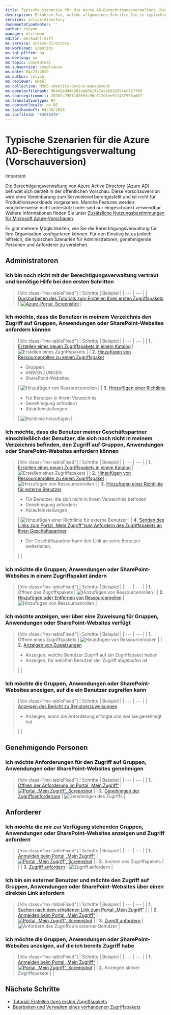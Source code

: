 ```yaml
---
title: Typische Szenarien für die Azure AD-Berechtigungsverwaltung (Vorschauversion) – Azure Active Directory
description: Erfahren Sie, welche allgemeinen Schritte Sie in typischen Szenarien für die Azure Active Directory-Berechtigungsverwaltung (Vorschauversion) ausführen müssen.
services: active-directory
documentationCenter: ''
author: rolyon
manager: mtillman
editor: markwahl-msft
ms.service: active-directory
ms.workload: identity
ms.tgt_pltfrm: na
ms.devlang: na
ms.topic: conceptual
ms.subservice: compliance
ms.date: 04/23/2019
ms.author: rolyon
ms.reviewer: mwahl
ms.collection: M365-identity-device-management
ms.openlocfilehash: 96442a9d49581da6841fa7acb8329354ec727f60
ms.sourcegitcommit: 2028fc790f1d265dc96cf12d1ee9f1437955ad87
ms.translationtype: HT
ms.contentlocale: de-DE
ms.lasthandoff: 04/30/2019
ms.locfileid: "64918476"
---
```

# <a name="common-scenarios-in-azure-ad-entitlement-management-preview"></a>Typische Szenarien für die Azure AD-Berechtigungsverwaltung (Vorschauversion)

> [!IMPORTANT]
> Die Berechtigungsverwaltung von Azure Active Directory (Azure AD) befindet sich derzeit in der öffentlichen Vorschau.
> Diese Vorschauversion wird ohne Vereinbarung zum Servicelevel bereitgestellt und ist nicht für Produktionsworkloads vorgesehen. Manche Features werden möglicherweise nicht unterstützt oder sind nur eingeschränkt verwendbar.
> Weitere Informationen finden Sie unter [Zusätzliche Nutzungsbestimmungen für Microsoft Azure-Vorschauen](https://azure.microsoft.com/support/legal/preview-supplemental-terms/).

Es gibt mehrere Möglichkeiten, wie Sie die Berechtigungsverwaltung für Ihre Organisation konfigurieren können. Für den Einstieg ist es jedoch hilfreich, die typischen Szenarien für Administratoren, genehmigende Personen und Anforderer zu verstehen.

## <a name="administrators"></a>Administratoren

### <a name="im-new-to-entitlement-management-and-i-want-help-with-getting-started"></a>Ich bin noch nicht mit der Berechtigungsverwaltung vertraut und benötige Hilfe bei den ersten Schritten

> [!div class="mx-tableFixed"]
> | Schritte | Beispiel |
> | --- | --- |
> | [Durcharbeiten des Tutorials zum Erstellen Ihres ersten Zugriffspakets](entitlement-management-access-package-first.md) | [![Azure-Portal, Screenshot](./media/entitlement-management-scenarios/azure-portal.png)](./media/entitlement-management-scenarios/azure-portal-expanded.png#lightbox) |

### <a name="i-want-to-allow-users-in-my-directory-to-request-access-to-groups-applications-or-sharepoint-sites"></a>Ich möchte, dass die Benutzer in meinem Verzeichnis den Zugriff auf Gruppen, Anwendungen oder SharePoint-Websites anfordern können

> [!div class="mx-tableFixed"]
> | Schritte | Beispiel |
> | --- | --- |
> | **1.** [Erstellen eines neuen Zugriffspakets in einem Katalog](entitlement-management-access-package-create.md#start-new-access-package) | ![Erstellen eines Zugriffspakets](./media/entitlement-management-scenarios/access-package.png) |
> | **2.** [Hinzufügen von Ressourcenrollen zu einem Zugriffspaket](entitlement-management-access-package-edit.md#add-resource-roles)<ul><li>Gruppen</li><li>ANWENDUNGEN</li><li>SharePoint-Websites</li></ul> | ![Hinzufügen von Ressourcenrollen](./media/entitlement-management-scenarios/resource-roles.png) |
> | **3.** [Hinzufügen einer Richtlinie](entitlement-management-access-package-edit.md#policy-for-users-in-your-directory)<ul><li>Für Benutzer in Ihrem Verzeichnis</li><li>Genehmigung anfordern</li><li>Ablaufeinstellungen</li></ul> | ![Richtlinie hinzufügen](./media/entitlement-management-scenarios/policy.png) |

### <a name="i-want-to-allow-users-from-my-business-partners-including-users-not-yet-in-my-directory-to-request-access-to-groups-applications-or-sharepoint-sites"></a>Ich möchte, dass die Benutzer meiner Geschäftspartner einschließlich der Benutzer, die sich noch nicht in meinem Verzeichnis befinden, den Zugriff auf Gruppen, Anwendungen oder SharePoint-Websites anfordern können

> [!div class="mx-tableFixed"]
> | Schritte | Beispiel |
> | --- | --- |
> | **1.** [Erstellen eines neuen Zugriffspakets in einem Katalog](entitlement-management-access-package-create.md#start-new-access-package) | ![Erstellen eines Zugriffspakets](./media/entitlement-management-scenarios/access-package.png) |
> | **2.** [Hinzufügen von Ressourcenrollen zu einem Zugriffspaket](entitlement-management-access-package-edit.md#add-resource-roles) | ![Hinzufügen von Ressourcenrollen](./media/entitlement-management-scenarios/resource-roles.png) |
> | **3.** [Hinzufügen einer Richtlinie für externe Benutzer](entitlement-management-access-package-edit.md#policy-for-users-not-in-your-directory)<ul><li>Für Benutzer, die sich nicht in Ihrem Verzeichnis befinden</li><li>Genehmigung anfordern</li><li>Ablaufeinstellungen</li></ul> | ![Hinzufügen einer Richtlinie für externe Benutzer](./media/entitlement-management-scenarios/policy-external.png) |
> | **4.** [Senden des Links zum Portal „Mein Zugriff“zum Anfordern des Zugriffspakets an Ihren Geschäftspartner](entitlement-management-access-package-edit.md#copy-my-access-portal-link)<ul><li>Der Geschäftspartner kann den Link an seine Benutzer weiterleiten.</li></ul> |  |

### <a name="i-want-to-change-the-groups-applications-or-sharepoint-sites-in-an-access-package"></a>Ich möchte die Gruppen, Anwendungen oder SharePoint-Websites in einem Zugriffspaket ändern

> [!div class="mx-tableFixed"]
> | Schritte | Beispiel |
> | --- | --- |
> | **1.** Öffnen des Zugriffspakets | ![Hinzufügen von Ressourcenrollen](./media/entitlement-management-scenarios/resource-roles.png) |
> | **2.** [Hinzufügen oder Entfernen von Ressourcenrollen](entitlement-management-access-package-edit.md#add-resource-roles) | ![Hinzufügen von Ressourcenrollen](./media/entitlement-management-scenarios/resource-roles-add.png) |

### <a name="i-want-to-view-who-has-an-assignment-to-groups-applications-or-sharepoint-sites"></a>Ich möchte anzeigen, wer über eine Zuweisung für Gruppen, Anwendungen oder SharePoint-Websites verfügt

> [!div class="mx-tableFixed"]
> | Schritte | Beispiel |
> | --- | --- |
> | **1.** Öffnen eines Zugriffspakets | ![Hinzufügen von Ressourcenrollen](./media/entitlement-management-scenarios/resource-roles.png) |
> | **2.** [Anzeigen von Zuweisungen](entitlement-management-access-package-edit.md#view-who-has-an-assignment)<ul><li>Anzeigen, welche Benutzer Zugriff auf ein Zugriffspaket haben</li><li>Anzeigen, für welchen Benutzer der Zugriff abgelaufen ist</li></ul> |  |

### <a name="i-want-to-view-groups-applications-or-sharepoint-sites-a-user-has-access-to"></a>Ich möchte die Gruppen, Anwendungen oder SharePoint-Websites anzeigen, auf die ein Benutzer zugreifen kann

> [!div class="mx-tableFixed"]
> | Schritte | Beispiel |
> | --- | --- |
> | [Anzeigen des Bericht zu Benutzerzuweisungen](entitlement-management-reports.md)<ul><li>Anzeigen, wann die Anforderung erfolgte und wer sie genehmigt hat</li></ul> |  |

## <a name="approvers"></a>Genehmigende Personen

### <a name="i-want-to-approve-requests-to-access-groups-applications-or-sharepoint-sites"></a>Ich möchte Anforderungen für den Zugriff auf Gruppen, Anwendungen oder SharePoint-Websites genehmigen

> [!div class="mx-tableFixed"]
> | Schritte | Beispiel |
> | --- | --- |
> | **1.** [Öffnen der Anforderung im Portal „Mein Zugriff“](entitlement-management-request-approve.md#open-request) | [![Portal „Mein Zugriff“, Screenshot](./media/entitlement-management-scenarios/my-access-portal.png)](./media/entitlement-management-scenarios/my-access-portal-expanded.png#lightbox) |
> | **2.** [Genehmigen der Zugriffsanforderung](entitlement-management-request-approve.md#approve-or-deny-request) | ![Genehmigen des Zugriffs](./media/entitlement-management-scenarios/approve-access.png) |

## <a name="requestors"></a>Anforderer

### <a name="i-want-to-view-the-groups-applications-or-sharepoint-sites-available-to-me-and-request-access"></a>Ich möchte die mir zur Verfügung stehenden Gruppen, Anwendungen oder SharePoint-Websites anzeigen und Zugriff anfordern

> [!div class="mx-tableFixed"]
> | Schritte | Beispiel |
> | --- | --- |
> | **1.** [Anmelden beim Portal „Mein Zugriff“](entitlement-management-request-access.md#sign-in-to-the-my-access-portal) | [![Portal „Mein Zugriff“, Screenshot](./media/entitlement-management-scenarios/my-access-portal.png)](./media/entitlement-management-scenarios/my-access-portal-expanded.png#lightbox) |
> | **2.** Suchen des Zugriffspakets |  |
> | **3.** [Zugriff anfordern](entitlement-management-request-access.md#request-an-access-package) | ![Zugriff anfordern](./media/entitlement-management-scenarios/request-access.png) |

### <a name="im-an-external-user-and-i-want-to-request-access-to-groups-applications-or-sharepoint-sites-with-a-direct-link"></a>Ich bin ein externer Benutzer und möchte den Zugriff auf Gruppen, Anwendungen oder SharePoint-Websites über einen direkten Link anfordern

> [!div class="mx-tableFixed"]
> | Schritte | Beispiel |
> | --- | --- |
> | **1.** [Suchen nach dem erhaltenen Link zum Portal „Mein Zugriff“](entitlement-management-access-package-edit.md#copy-my-access-portal-link) |  |
> | **2.** [Anmelden beim Portal „Mein Zugriff“](entitlement-management-request-access.md#sign-in-to-the-my-access-portal) | [![Portal „Mein Zugriff“, Screenshot](./media/entitlement-management-scenarios/my-access-portal.png)](./media/entitlement-management-scenarios/my-access-portal-expanded.png#lightbox) |
> | **3.** [Zugriff anfordern](entitlement-management-request-access.md#request-an-access-package) | ![Anfordern des Zugriffs als externer Benutzer](./media/entitlement-management-scenarios/request-access-external.png) |

### <a name="i-want-to-view-the-groups-applications-or-sharepoint-sites-i-already-have-access-to"></a>Ich möchte die Gruppen, Anwendungen oder SharePoint-Websites anzeigen, auf die ich bereits Zugriff habe

> [!div class="mx-tableFixed"]
> | Schritte | Beispiel |
> | --- | --- |
> | **1.** [Anmelden beim Portal „Mein Zugriff“](entitlement-management-request-access.md#sign-in-to-the-my-access-portal) | [![Portal „Mein Zugriff“, Screenshot](./media/entitlement-management-scenarios/my-access-portal.png)](./media/entitlement-management-scenarios/my-access-portal-expanded.png#lightbox) |
> | **2.** Anzeigen aktiver Zugriffspakete |  |

## <a name="next-steps"></a>Nächste Schritte

- [Tutorial: Erstellen Ihres ersten Zugriffspakets](entitlement-management-access-package-first.md)
- [Bearbeiten und Verwalten eines vorhandenen Zugriffspakets](entitlement-management-access-package-edit.md)

